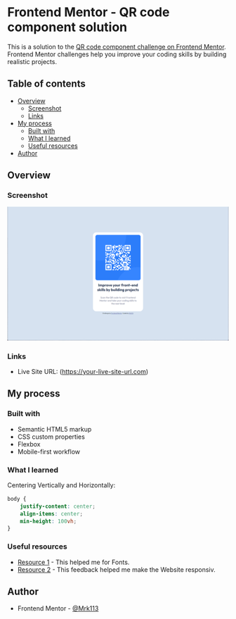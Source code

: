 # Frontend Mentor - QR code component solution

This is a solution to the [QR code component challenge on Frontend Mentor](https://www.frontendmentor.io/challenges/qr-code-component-iux_sIO_H). Frontend Mentor challenges help you improve your coding skills by building realistic projects. 

## Table of contents

- [Overview](#overview)
  - [Screenshot](#screenshot)
  - [Links](#links)
- [My process](#my-process)
  - [Built with](#built-with)
  - [What I learned](#what-i-learned)
  - [Useful resources](#useful-resources)
- [Author](#author)

## Overview

### Screenshot

![](./images/screenshot.png)

### Links

- Live Site URL: (https://your-live-site-url.com)

## My process

### Built with

- Semantic HTML5 markup
- CSS custom properties
- Flexbox
- Mobile-first workflow

### What I learned

Centering Vertically and Horizontally:

```css
body {
    justify-content: center;
    align-items: center;
    min-height: 100vh;
}
```

### Useful resources

- [Resource 1](https://fonts.google.com/) - This helped me for Fonts.
- [Resource 2](https://www.frontendmentor.io/home?tab=feedback) - This feedback helped me 
make the Website responsiv.

## Author

- Frontend Mentor - [@Mrk113](https://www.frontendmentor.io/profile/Mrk113)

